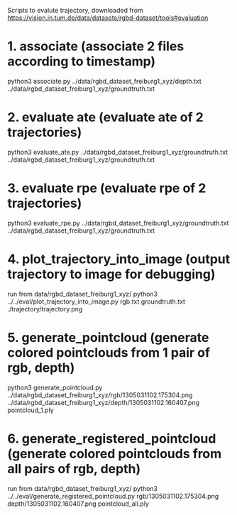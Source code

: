 Scripts to evalute trajectory, downloaded from https://vision.in.tum.de/data/datasets/rgbd-dataset/tools#evaluation

# 1. associate (associate 2 files according to timestamp)
python3 associate.py ../data/rgbd_dataset_freiburg1_xyz/depth.txt ../data/rgbd_dataset_freiburg1_xyz/groundtruth.txt

# 2. evaluate ate (evaluate ate of 2 trajectories)
python3 evaluate_ate.py ../data/rgbd_dataset_freiburg1_xyz/groundtruth.txt ../data/rgbd_dataset_freiburg1_xyz/groundtruth.txt

# 3. evaluate rpe (evaluate rpe of 2 trajectories)
python3 evaluate_rpe.py ../data/rgbd_dataset_freiburg1_xyz/groundtruth.txt ../data/rgbd_dataset_freiburg1_xyz/groundtruth.txt

# 4. plot_trajectory_into_image (output trajectory to image for debugging)
run from data/rgbd_dataset_freiburg1_xyz/
python3 ../../eval/plot_trajectory_into_image.py rgb.txt groundtruth.txt ./trajectory/trajectory.png

# 5. generate_pointcloud (generate colored pointclouds from 1 pair of rgb, depth)
python3 generate_pointcloud.py ../data/rgbd_dataset_freiburg1_xyz/rgb/1305031102.175304.png ../data/rgbd_dataset_freiburg1_xyz/depth/1305031102.160407.png pointcloud_1.ply

# 6. generate_registered_pointcloud (generate colored pointclouds from all pairs of rgb, depth)
run from data/rgbd_dataset_freiburg1_xyz/
python3 ../../eval/generate_registered_pointcloud.py rgb/1305031102.175304.png depth/1305031102.160407.png pointcloud_all.ply
